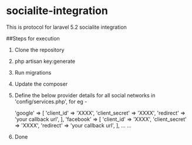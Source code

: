 # socialite-integration

This is protocol for laravel 5.2 socialite integration

##Steps for execution

1. Clone the repository
2. php artisan key:generate
3. Run migrations
4. Update the composer
5. Define the below provider details for all social networks in 'config/services.php', for eg -

    'google' => [
            'client_id' => 'XXXX',
            'client_secret' => 'XXXX',
            'redirect' => 'your callback url',
    ],
    'facebook' => [
        'client_id' => 'XXXX',
        'client_secret' => 'XXXX',
        'redirect' => 'your callback url',
    ],
    ...
    ...
6. Done 
